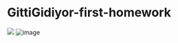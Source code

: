 # GittiGidiyor-first-homework

![](../../../Desktop/firsthomework.png)
![image](https://user-images.githubusercontent.com/58683636/128666979-67858095-80ee-4da3-a416-97e387f82ca4.png)
